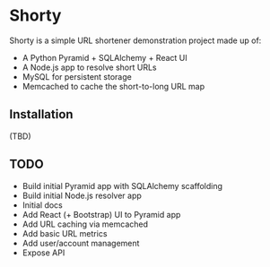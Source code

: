 Shorty
======

Shorty is a simple URL shortener demonstration project made up of:

* A Python Pyramid + SQLAlchemy + React UI
* A Node.js app to resolve short URLs
* MySQL for persistent storage
* Memcached to cache the short-to-long URL map

Installation
------------

(TBD)

TODO
----

* Build initial Pyramid app with SQLAlchemy scaffolding
* Build initial Node.js resolver app
* Initial docs
* Add React (+ Bootstrap) UI to Pyramid app
* Add URL caching via memcached
* Add basic URL metrics
* Add user/account management
* Expose API
